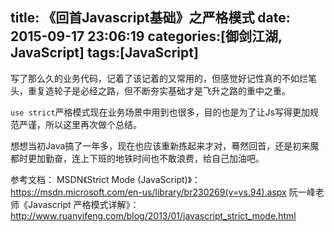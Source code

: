 title: 《回首Javascript基础》之严格模式
date: 2015-09-17 23:06:19
categories:[御剑江湖, JavaScript]
tags:[JavaScript]
---
写了那么久的业务代码，记着了该记着的又常用的，但感觉好记性真的不如烂笔头，重复造轮子是必经之路，但不断夯实基础才是飞升之路的重中之重。

`use strict`严格模式现在业务场景中用到也很多，目的也是为了让Js写得更加规范严谨，所以这里再次做个总结。



想想当初Java搞了一年多，现在也应该重新拣起来才对，蓦然回首，还是初来魔都时更加勤奋，连上下班的地铁时间也不敢浪费，给自己加油吧。

参考文档：
MSDN《Strict Mode (JavaScript)》：https://msdn.microsoft.com/en-us/library/br230269(v=vs.94).aspx
阮一峰老师《Javascript 严格模式详解》：http://www.ruanyifeng.com/blog/2013/01/javascript_strict_mode.html

